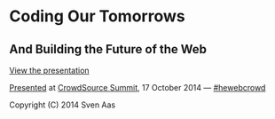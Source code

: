 # Coding Our Tomorrows 
## And Building the Future of the Web

[View the presentation](http://svenaas.github.io/cot/)

[Presented](http://crowdsource.highedweb.org/schedule/) at [CrowdSource Summit](http://crowdsource.highedweb.org/), 17 October 2014 — [#hewebcrowd](https://twitter.com/search/realtime?q=%23hewebcrowd)

Copyright (C) 2014 Sven Aas
